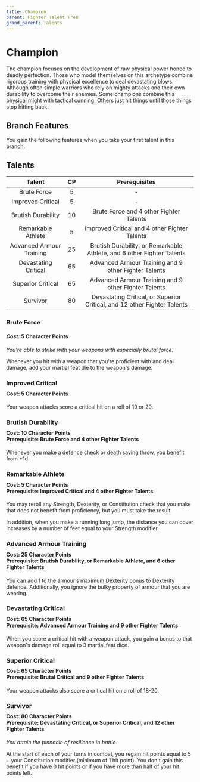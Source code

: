 ```yaml
---
title: Champion
parent: Fighter Talent Tree
grand_parent: Talents
---
```


# Champion
The champion focuses on the development of raw physical power honed to deadly perfection. Those who model themselves on this archetype combine rigorous training with physical excellence to deal devastating blows. Although often simple warriors who rely on mighty attacks and their own durability to overcome their enemies. Some champions combine this physical might with tactical cunning. Others just hit things until those things stop hitting back.

## Branch Features
You gain the following features when you take your first talent in this branch.

## Talents

| Talent | CP | Prerequisites |
|:------:|:--:|:-------------:|
| Brute Force              | 5  | - |
| Improved Critical        | 5  | - |
| Brutish Durability       | 10 | Brute Force and 4 other Fighter Talents |
| Remarkable Athlete       | 5  | Improved Critical and 4 other Fighter Talents |
| Advanced Armour Training | 25 | Brutish Durability, or Remarkable Athlete, and 6 other Fighter Talents |
| Devastating Critical     | 65 | Advanced Armour Training and 9 other Fighter Talents |
| Superior Critical        | 65 | Advanced Armour Training and 9 other Fighter Talents |
| Survivor                 | 80 | Devastating Critical, or Superior Critical, and 12 other Fighter Talents |

### Brute Force
#### *Cost:* 5 Character Points
*You're able to strike with your weapons with especially brutal force.*

Whenever you hit with a weapon that you're proficient with and deal damage, add your martial feat die to the weapon's damage.

### Improved Critical

<div style="margin-top:-10px;"></div>

#### **Cost:** 5 Character Points
Your weapon attacks score a critical hit on a roll of 19 or 20.

### Brutish Durability

<div style="margin-top:-10px;"></div>

#### **Cost:** 10 Character Points<br>**Prerequisite:** Brute Force and 4 other Fighter Talents
Whenever you make a defence check or death saving throw, you benefit from +1d.

### Remarkable Athlete

<div style="margin-top:-10px;"></div>

#### **Cost:** 5 Character Points<br>**Prerequisite:** Improved Critical and 4 other Fighter Talents
You may reroll any Strength, Dexterity, or Constitution check that you make that does not benefit from proficiency, but you must take the result.

In addition, when you make a running long jump, the distance you can cover increases by a number of feet equal to your Strength modifier.

### Advanced Armour Training

<div style="margin-top:-10px;"></div>

#### **Cost:** 25 Character Points<br>**Prerequisite:** Brutish Durability, or Remarkable Athlete, and 6 other Fighter Talents
You can add 1 to the armour’s maximum Dexterity bonus to Dexterity defence. Additionally, you ignore the bulky property of armour that you are wearing.

### Devastating Critical

<div style="margin-top:-10px;"></div>

#### **Cost:** 65 Character Points<br>**Prerequisite:** Advanced Armour Training and 9 other Fighter Talents
When you score a critical hit with a weapon attack, you gain a bonus to that weapon's damage roll equal to 3 martial feat dice.

### Superior Critical

<div style="margin-top:-10px;"></div>

#### **Cost:** 65 Character Points<br>**Prerequisite:** Brutal Critical and 9 other Fighter Talents
Your weapon attacks also score a critical hit on a roll of 18-20.

### Survivor

<div style="margin-top:-10px;"></div>

#### **Cost:** 80 Character Points<br>**Prerequisite:** Devastating Critical, or Superior Critical, and 12 other Fighter Talents
*You attain the pinnacle of resilience in battle.*

At the start of each of your turns in combat, you regain hit points equal to 5 + your Constitution modifier (minimum of 1 hit point). You don't gain this benefit if you have 0 hit points or if you have more than half of your hit points left.
